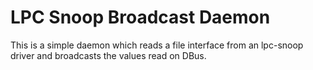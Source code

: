 # LPC Snoop Broadcast Daemon

This is a simple daemon which reads a file interface from an lpc-snoop driver
and broadcasts the values read on DBus.